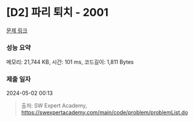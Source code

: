 # [D2] 파리 퇴치 - 2001 

[문제 링크](https://swexpertacademy.com/main/code/problem/problemDetail.do?contestProbId=AV5PzOCKAigDFAUq) 

### 성능 요약

메모리: 21,744 KB, 시간: 101 ms, 코드길이: 1,811 Bytes

### 제출 일자

2024-05-02 00:13



> 출처: SW Expert Academy, https://swexpertacademy.com/main/code/problem/problemList.do